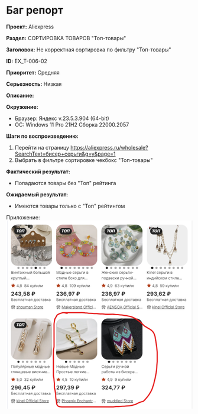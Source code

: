 # Баг репорт

**Проект:** Aliexpress

**Раздел:** СОРТИРОВКА ТОВАРОВ "Toп-товары"

**Заголовок:**  Не корректная сортировка по фильтру "Toп-товары"

**ID:** EX_T-006-02

 **Приоритет:** Средняя

 **Серьезность:** Низкая

**Описание:**

**Окружение:**  

* Браузер: Яндекс v.23.5.3.904 (64-bit)
* OC: Windows 11 Pro 21H2 Сборка 22000.2057

**Шаги по воспроизведению:**

1. Перейти на страницу <https://aliexpress.ru/wholesale?SearchText=бисер+серьги&g=y&page=1>
2. Выбрать в фильтре сортировке чекбокс "Toп-товары"

**Фактический результат:**

* Попадаются товары без "Toп" рейтинга

**Ожидаемый результат:**

* Имеются товары только с "Toп" рейтингом

Приложение:  
![Изображение 6.2](../assets/img_ex_t/top.png "Сортировка Toп-товары")

